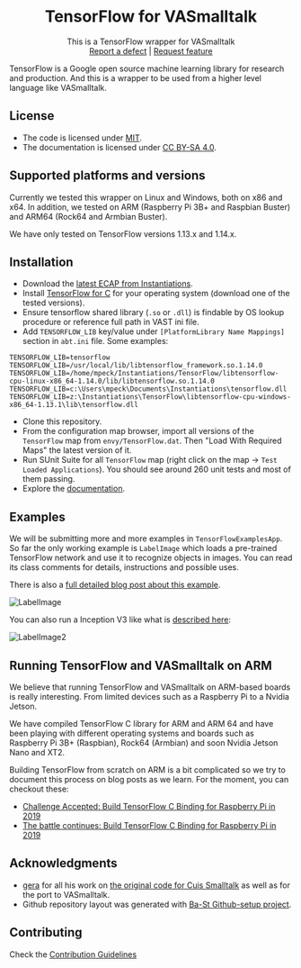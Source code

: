 <p align="center">
 <h1 align="center">TensorFlow for VASmalltalk</h1>
  <p align="center">
    This is a TensorFlow wrapper for VASmalltalk
    <!---
    <br>
    <a href="docs/"><strong>Explore the docs »</strong></a>
    <br>
    -->
    <br>
    <a href="https://github.com/vasmalltalk/tensorflow-vast/issues/new?labels=Type%3A+Defect">Report a defect</a>
    |
    <a href="https://github.com/vasmalltalk/tensorflow-vast/issues/new?labels=Type%3A+Feature">Request feature</a>
  </p>
</p>

TensorFlow is a Google open source machine learning library for research and production. And this is a wrapper to be used from a higher level language like VASmalltalk.

## License
- The code is licensed under [MIT](LICENSE).
- The documentation is licensed under [CC BY-SA 4.0](http://creativecommons.org/licenses/by-sa/4.0/).

## Supported platforms and versions
Currently we tested this wrapper on Linux and Windows, both on x86 and x64. In addition, we tested on ARM (Raspberry Pi 3B+ and Raspbian Buster) and ARM64 (Rock64 and Armbian Buster).

We have only tested on TensorFlow versions 1.13.x and 1.14.x.

## Installation

- Download the [latest ECAP from Instantiations](https://www.instantiations.com/ecap/).
- Install [TensorFlow for C](https://www.tensorflow.org/install/lang_c) for your operating system (download one of the tested versions).
- Ensure tensorflow shared library (`.so` or `.dll`) is findable by OS lookup procedure or reference full path in VAST ini file.
- Add `TENSORFLOW_LIB` key/value under `[PlatformLibrary Name Mappings]` section in `abt.ini` file. Some examples:
```
TENSORFLOW_LIB=tensorflow
TENSORFLOW_LIB=/usr/local/lib/libtensorflow_framework.so.1.14.0
TENSORFLOW_LIB=/home/mpeck/Instantiations/TensorFlow/libtensorflow-cpu-linux-x86_64-1.14.0/lib/libtensorflow.so.1.14.0
TENSORFLOW_LIB=c:\Users\mpeck\Documents\Instantiations\tensorflow.dll
TENSORFLOW_LIB=z:\Instantiations\TensorFlow\libtensorflow-cpu-windows-x86_64-1.13.1\lib\tensorflow.dll
```
- Clone this repository.
- From the configuration map browser, import all versions of the `TensorFlow` map from `envy/TensorFlow.dat`. Then "Load With Required Maps" the latest version of it.
- Run SUnit Suite for all `TensorFlow` map (right click on the map -> `Test Loaded Applications`). You should see around 260 unit tests and most of them passing.
- Explore the [documentation](docs/).


## Examples
We will be submitting more and more examples in `TensorFlowExamplesApp`. So far the only working example is `LabelImage` which loads a pre-trained TensorFlow network and use it to recognize objects in images. You can read its class comments for details, instructions and possible uses.

There is also a [full detailed blog post about this example](https://dev.to/martinezpeck/recognizing-objects-in-images-with-tensorflow-and-smalltalk-1nep). 

![LabelImage](https://pbs.twimg.com/media/EBOGuT1XoAAtQi1?format=jpg)

You can also run a Inception V3 like what is [described here](https://github.com/tensorflow/tensorflow/tree/master/tensorflow/examples/label_image/README.md):

![LabelImage2](https://marianopeck.files.wordpress.com/2019/08/screen-shot-2019-08-02-at-11.12.35-am.png)


## Running TensorFlow and VASmalltalk on ARM

We believe that running TensorFlow and VASmalltalk on ARM-based boards is really interesting. From limited devices such as a Raspberry Pi to a Nvidia Jetson.

We have compiled TensorFlow C library for ARM and ARM 64 and have been playing with different operating systems and boards such as Raspberry Pi 3B+ (Raspbian), Rock64 (Armbian) and soon Nvidia Jetson Nano and XT2.  

Building TensorFlow from scratch on ARM is a bit complicated so we try to document this process on blog posts as we learn. For the moment, you can checkout these:

- [Challenge Accepted: Build TensorFlow C Binding for Raspberry Pi in 2019](https://dev.to/martinezpeck/challenge-accepted-build-tensorflow-c-binding-for-raspberry-pi-in-2019-4f89)
- [The battle continues: Build TensorFlow C Binding for Raspberry Pi in 2019](https://dev.to/martinezpeck/the-battle-continues-build-tensorflow-c-binding-for-raspberry-pi-in-2019-553j)

## Acknowledgments

- [gera](https://github.com/gerasdf) for all his work on [the original code for Cuis Smalltalk](https://github.com/Cuis-Smalltalk/Machine-Learning) as well as for the port to VASmalltalk.
- Github repository layout was generated with [Ba-St Github-setup project](https://github.com/ba-st/GitHub-setup).


## Contributing

Check the [Contribution Guidelines](CONTRIBUTING.md)
